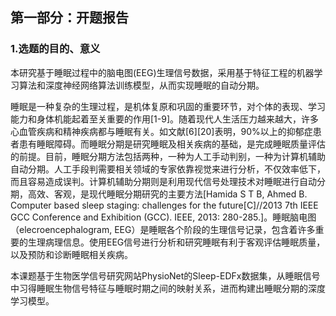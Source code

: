 ## 第一部分：开题报告
### 1.选题的目的、意义

本研究基于睡眠过程中的脑电图(EEG)生理信号数据，采用基于特征工程的机器学习算法和深度神经网络算法训练模型，从而实现睡眠的自动分期。

睡眠是一种复杂的生理过程，是机体复原和巩固的重要环节，对个体的表现、学习能力和身体机能起着至关重要的作用[1-9]。随着现代人生活压力越来越大，许多心血管疾病和精神疾病都与睡眠有关。如文献[6][20]表明，90%以上的抑郁症患者患有睡眠障碍。而睡眠分期是研究睡眠及相关疾病的基础，是完成睡眠质量评估的前提。目前，睡眠分期方法包括两种，一种为人工手动判别，一种为计算机辅助自动分期。人工手段判需要相关领域的专家依靠视觉来进行分析，不仅效率低下，而且容易造成误判。计算机辅助分期则是利用现代信号处理技术对睡眠进行自动分期，高效、客观，是现代睡眠分期研究的主要方法[Hamida S T B, Ahmed B. Computer based sleep staging: challenges for the future[C]//2013 7th IEEE GCC Conference and Exhibition (GCC). IEEE, 2013: 280-285.]。睡眠脑电图（elecroencephalogram, EEG）是睡眠各个阶段的生理信号记录，包含着许多重要的生理病理信息。使用EEG信号进行分析和研究睡眠有利于客观评估睡眠质量，以及预防和诊断睡眠相关疾病。

本课题基于生物医学信号研究网站PhysioNet的Sleep-EDFx数据集，从睡眠信号中习得睡眠生物信号特征与睡眠时期之间的映射关系，进而构建出睡眠分期的深度学习模型。

## 